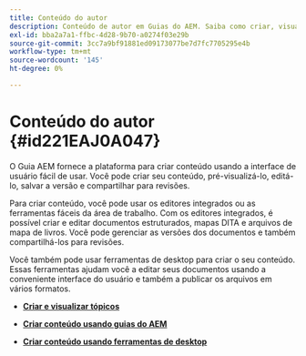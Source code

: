 ```yaml
---
title: Conteúdo do autor
description: Conteúdo de autor em Guias do AEM. Saiba como criar, visualizar, editar, salvar a versão do seu documento e compartilhar para revisões.
exl-id: bba2a7a1-ffbc-4d28-9b70-a0274f03e29b
source-git-commit: 3cc7a9bf91881ed09173077be7d7fc7705295e4b
workflow-type: tm+mt
source-wordcount: '145'
ht-degree: 0%

---
```


# Conteúdo do autor {#id221EAJ0A047}

O Guia AEM fornece a plataforma para criar conteúdo usando a interface de usuário fácil de usar. Você pode criar seu conteúdo, pré-visualizá-lo, editá-lo, salvar a versão e compartilhar para revisões.

Para criar conteúdo, você pode usar os editores integrados ou as ferramentas fáceis da área de trabalho. Com os editores integrados, é possível criar e editar documentos estruturados, mapas DITA e arquivos de mapa de livros. Você pode gerenciar as versões dos documentos e também compartilhá-los para revisões.

Você também pode usar ferramentas de desktop para criar o seu conteúdo. Essas ferramentas ajudam você a editar seus documentos usando a conveniente interface do usuário e também a publicar os arquivos em vários formatos.

- **[Criar e visualizar tópicos](create-preview-topics.md)**

- **[Criar conteúdo usando guias do AEM](authoring-content-xml-doc.md)**

- **[Criar conteúdo usando ferramentas de desktop](author-desktop-tools.md)**
